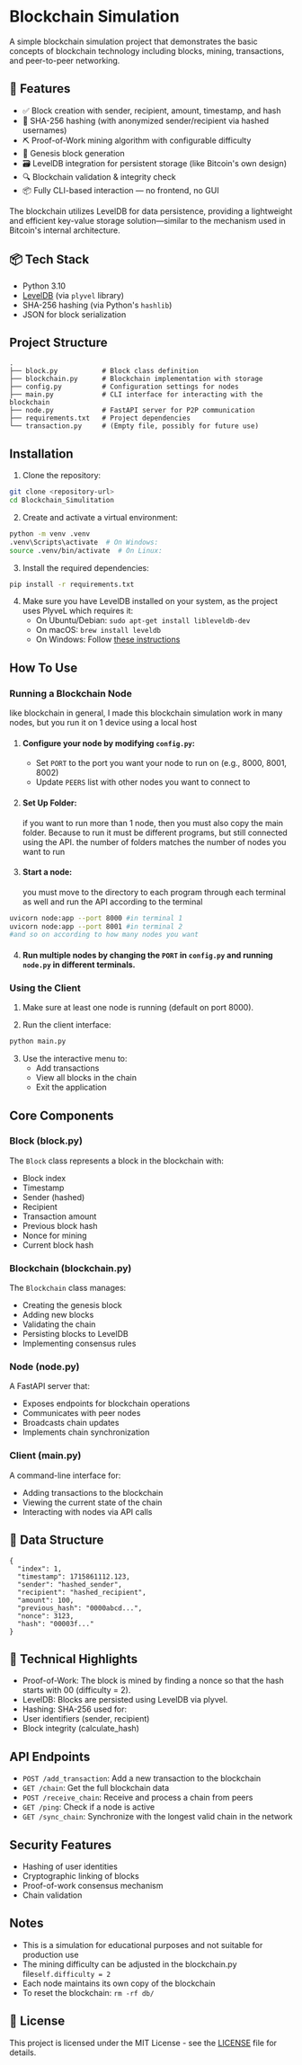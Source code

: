 # Blockchain Simulation

A simple blockchain simulation project that demonstrates the basic concepts of blockchain technology including blocks, mining, transactions, and peer-to-peer networking.

## 🚀 Features

- ✅ Block creation with sender, recipient, amount, timestamp, and hash
- 🔐 SHA-256 hashing (with anonymized sender/recipient via hashed usernames)
- ⛏️ Proof-of-Work mining algorithm with configurable difficulty
- 🧱 Genesis block generation
- 🗃️ LevelDB integration for persistent storage (like Bitcoin's own design)
- 🔍 Blockchain validation & integrity check
- 📦 Fully CLI-based interaction — no frontend, no GUI

The blockchain utilizes LevelDB for data persistence, providing a lightweight and efficient key-value storage solution—similar to the mechanism used in Bitcoin's internal architecture.

## 📦 Tech Stack

- Python 3.10
- [LevelDB](https://github.com/google/leveldb) (via `plyvel` library)
- SHA-256 hashing (via Python's `hashlib`)
- JSON for block serialization

## Project Structure

```
.
├── block.py           # Block class definition
├── blockchain.py      # Blockchain implementation with storage
├── config.py          # Configuration settings for nodes
├── main.py            # CLI interface for interacting with the blockchain
├── node.py            # FastAPI server for P2P communication
├── requirements.txt   # Project dependencies
└── transaction.py     # (Empty file, possibly for future use)
```

## Installation

1. Clone the repository:
```bash
git clone <repository-url>
cd Blockchain_Simulitation
```

2. Create and activate a virtual environment:
```bash
python -m venv .venv
.venv\Scripts\activate  # On Windows: 
source .venv/bin/activate  # On Linux: 

```

3. Install the required dependencies:
```bash
pip install -r requirements.txt
```

4. Make sure you have LevelDB installed on your system, as the project uses PlyveL which requires it:
   - On Ubuntu/Debian: `sudo apt-get install libleveldb-dev`
   - On macOS: `brew install leveldb`
   - On Windows: Follow [these instructions](https://github.com/simon-weber/leveldb-py)

## How To Use

### Running a Blockchain Node

like blockchain in general, I made this blockchain simulation work in many nodes, but you run it on 1 device using a local host

1. #### Configure your node by modifying `config.py`:
   - Set `PORT` to the port you want your node to run on (e.g., 8000, 8001, 8002)
   - Update `PEERS` list with other nodes you want to connect to

2. #### Set Up Folder:
 
    if you want to run more than 1 node, then you must also copy the main folder. Because to run it must be different programs, but still connected using the API. the number of folders matches the number of nodes you want to run

3. #### Start a node:

    you must move to the directory to each program through each terminal as well and run the API according to the terminal
```bash
uvicorn node:app --port 8000 #in terminal 1
uvicorn node:app --port 8001 #in terminal 2
#and so on according to how many nodes you want
```

4. #### Run multiple nodes by changing the `PORT` in `config.py` and running `node.py` in different terminals.

### Using the Client

1. Make sure at least one node is running (default on port 8000).

2. Run the client interface:
```bash
python main.py
```

3. Use the interactive menu to:
   - Add transactions
   - View all blocks in the chain
   - Exit the application

## Core Components

### Block (block.py)

The `Block` class represents a block in the blockchain with:
- Block index
- Timestamp
- Sender (hashed)
- Recipient
- Transaction amount
- Previous block hash
- Nonce for mining
- Current block hash

### Blockchain (blockchain.py)

The `Blockchain` class manages:
- Creating the genesis block
- Adding new blocks
- Validating the chain
- Persisting blocks to LevelDB
- Implementing consensus rules

### Node (node.py)

A FastAPI server that:
- Exposes endpoints for blockchain operations
- Communicates with peer nodes
- Broadcasts chain updates
- Implements chain synchronization

### Client (main.py)

A command-line interface for:
- Adding transactions to the blockchain
- Viewing the current state of the chain
- Interacting with nodes via API calls

## 🔐 Data Structure

```
{
  "index": 1,
  "timestamp": 1715861112.123,
  "sender": "hashed_sender",
  "recipient": "hashed_recipient",
  "amount": 100,
  "previous_hash": "0000abcd...",
  "nonce": 3123,
  "hash": "00003f..."
}
```

## 🧠 Technical Highlights

- Proof-of-Work: The block is mined by finding a nonce so that the hash starts with 00 (difficulty = 2).
- LevelDB: Blocks are persisted using LevelDB via plyvel.
- Hashing: SHA-256 used for:
- User identifiers (sender, recipient)
- Block integrity (calculate_hash)

## API Endpoints

- `POST /add_transaction`: Add a new transaction to the blockchain
- `GET /chain`: Get the full blockchain data
- `POST /receive_chain`: Receive and process a chain from peers
- `GET /ping`: Check if a node is active
- `GET /sync_chain`: Synchronize with the longest valid chain in the network

## Security Features

- Hashing of user identities
- Cryptographic linking of blocks
- Proof-of-work consensus mechanism
- Chain validation

## Notes

- This is a simulation for educational purposes and not suitable for production use
- The mining difficulty can be adjusted in the blockchain.py file` self.difficulty = 2 `
- Each node maintains its own copy of the blockchain
- To reset the blockchain: `rm -rf db/`
## 📝 License

This project is licensed under the MIT License - see the [LICENSE](LICENSE) file for details.